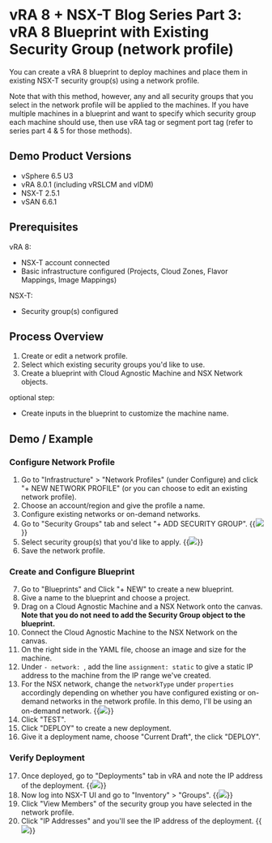 # vRA 8 + NSX-T Blog Series Part 3: vRA 8 Blueprint with Existing Security Group (network profile)



You can create a vRA 8 blueprint to deploy machines and place them in existing NSX-T security group(s) using a network profile. 

Note that with this method, however, any and all security groups that you select in the network profile will be applied to the machines. If you have multiple machines in a blueprint and want to specify which security group each machine should use, then use vRA tag or segment port tag (refer to series part 4 & 5 for those methods).

## Demo Product Versions  
* vSphere 6.5 U3
* vRA 8.0.1 (including vRSLCM and vIDM)
* NSX-T 2.5.1
* vSAN 6.6.1

## Prerequisites
vRA 8:
* NSX-T account connected
* Basic infrastructure configured (Projects, Cloud Zones, Flavor Mappings, Image Mappings)

NSX-T:
* Security group(s) configured


## Process Overview
1. Create or edit a network profile.
2. Select which existing security groups you'd like to use.
3. Create a blueprint with Cloud Agnostic Machine and NSX Network objects.

optional step:
* Create inputs in the blueprint to customize the machine name.


## Demo / Example

### Configure Network Profile
1. Go to "Infrastructure" > "Network Profiles" (under Configure) and click "+ NEW NETWORK PROFILE" (or you can choose to edit an existing network profile).
2. Choose an account/region and give the profile a name.
3. Configure existing networks or on-demand networks. 
4. Go to "Security Groups" tab and select "+ ADD SECURITY GROUP". 
{{<image src="step4.png" linked="true">}}
5. Select security group(s) that you'd like to apply. 
{{<image src="step5.png" linked="true">}}
6. Save the network profile. 

### Create and Configure Blueprint
7. Go to "Blueprints" and Click "+ NEW" to create a new blueprint.
8. Give a name to the blueprint and choose a project.
9. Drag on a Cloud Agnostic Machine and a NSX Network onto the canvas. <b>Note that you do not need to add the Security Group object to the blueprint.</b>
10. Connect the Cloud Agnostic Machine to the NSX Network on the canvas. 
11. On the right side in the YAML file, choose an image and size for the machine. 
12. Under `- network: `, add the line `assignment: static` to give a static IP address to the machine from the IP range we've created.
13. For the NSX network, change the `networkType` under `properties` accordingly depending on whether you have configured existing or on-demand networks in the network profile. In this demo, I'll be using an on-demand network. 
{{<image src="step13.png" linked="true">}}
14. Click "TEST".
15. Click "DEPLOY" to create a new deployment.
16. Give it a deployment name, choose "Current Draft", the click "DEPLOY".

### Verify Deployment
17. Once deployed, go to "Deployments" tab in vRA and note the IP address of the deployment.
{{<image src="step17.png" linked="true">}}
18. Now log into NSX-T UI and go to "Inventory" > "Groups".
{{<image src="step18.png" linked="true">}}
19. Click "View Members" of the security group you have selected in the network profile.
20. Click "IP Addresses" and you'll see the IP address of the deployment. 
{{<image src="step20.png" linked="true">}}
